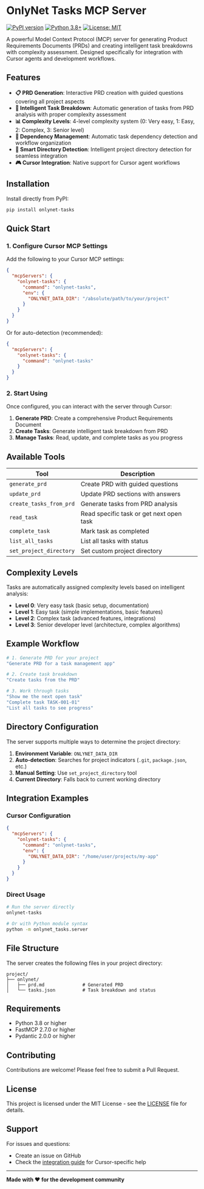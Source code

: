 # OnlyNet Tasks MCP Server

[![PyPI version](https://badge.fury.io/py/onlynet-tasks.svg)](https://badge.fury.io/py/onlynet-tasks)
[![Python 3.8+](https://img.shields.io/badge/python-3.8+-blue.svg)](https://www.python.org/downloads/)
[![License: MIT](https://img.shields.io/badge/License-MIT-yellow.svg)](https://opensource.org/licenses/MIT)

A powerful Model Context Protocol (MCP) server for generating Product Requirements Documents (PRDs) and creating intelligent task breakdowns with complexity assessment. Designed specifically for integration with Cursor agents and development workflows.

## Features

- **📋 PRD Generation**: Interactive PRD creation with guided questions covering all project aspects
- **🎯 Intelligent Task Breakdown**: Automatic generation of tasks from PRD analysis with proper complexity assessment
- **📊 Complexity Levels**: 4-level complexity system (0: Very easy, 1: Easy, 2: Complex, 3: Senior level)
- **🔗 Dependency Management**: Automatic task dependency detection and workflow organization
- **📂 Smart Directory Detection**: Intelligent project directory detection for seamless integration
- **🎮 Cursor Integration**: Native support for Cursor agent workflows

## Installation

Install directly from PyPI:

```bash
pip install onlynet-tasks
```

## Quick Start

### 1. Configure Cursor MCP Settings

Add the following to your Cursor MCP settings:

```json
{
  "mcpServers": {
    "onlynet-tasks": {
      "command": "onlynet-tasks",
      "env": {
        "ONLYNET_DATA_DIR": "/absolute/path/to/your/project"
      }
    }
  }
}
```

Or for auto-detection (recommended):

```json
{
  "mcpServers": {
    "onlynet-tasks": {
      "command": "onlynet-tasks"
    }
  }
}
```

### 2. Start Using

Once configured, you can interact with the server through Cursor:

1. **Generate PRD**: Create a comprehensive Product Requirements Document
2. **Create Tasks**: Generate intelligent task breakdown from PRD
3. **Manage Tasks**: Read, update, and complete tasks as you progress

## Available Tools

| Tool | Description |
|------|-------------|
| `generate_prd` | Create PRD with guided questions |
| `update_prd` | Update PRD sections with answers |
| `create_tasks_from_prd` | Generate tasks from PRD analysis |
| `read_task` | Read specific task or get next open task |
| `complete_task` | Mark task as completed |
| `list_all_tasks` | List all tasks with status |
| `set_project_directory` | Set custom project directory |

## Complexity Levels

Tasks are automatically assigned complexity levels based on intelligent analysis:

- **Level 0**: Very easy task (basic setup, documentation)
- **Level 1**: Easy task (simple implementations, basic features)
- **Level 2**: Complex task (advanced features, integrations)
- **Level 3**: Senior developer level (architecture, complex algorithms)

## Example Workflow

```bash
# 1. Generate PRD for your project
"Generate PRD for a task management app"

# 2. Create task breakdown
"Create tasks from the PRD"

# 3. Work through tasks
"Show me the next open task"
"Complete task TASK-001-01"
"List all tasks to see progress"
```

## Directory Configuration

The server supports multiple ways to determine the project directory:

1. **Environment Variable**: `ONLYNET_DATA_DIR`
2. **Auto-detection**: Searches for project indicators (`.git`, `package.json`, etc.)
3. **Manual Setting**: Use `set_project_directory` tool
4. **Current Directory**: Falls back to current working directory

## Integration Examples

### Cursor Configuration

```json
{
  "mcpServers": {
    "onlynet-tasks": {
      "command": "onlynet-tasks",
      "env": {
        "ONLYNET_DATA_DIR": "/home/user/projects/my-app"
      }
    }
  }
}
```

### Direct Usage

```bash
# Run the server directly
onlynet-tasks

# Or with Python module syntax
python -m onlynet_tasks.server
```

## File Structure

The server creates the following files in your project directory:

```
project/
├── onlynet/
│   ├── prd.md              # Generated PRD
│   └── tasks.json          # Task breakdown and status
```

## Requirements

- Python 3.8 or higher
- FastMCP 2.7.0 or higher
- Pydantic 2.0.0 or higher

## Contributing

Contributions are welcome! Please feel free to submit a Pull Request.

## License

This project is licensed under the MIT License - see the [LICENSE](LICENSE) file for details.

## Support

For issues and questions:
- Create an issue on GitHub
- Check the [integration guide](CURSOR_INTEGRATION.md) for Cursor-specific help

---

**Made with ❤️ for the development community**

